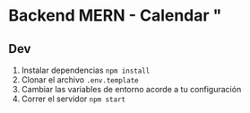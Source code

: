 # Backend MERN - Calendar "

## Dev

1. Instalar dependencias `npm install`
2. Clonar el archivo `.env.template`
3. Cambiar las variables de entorno acorde a tu configuración
4. Correr el servidor `npm start`